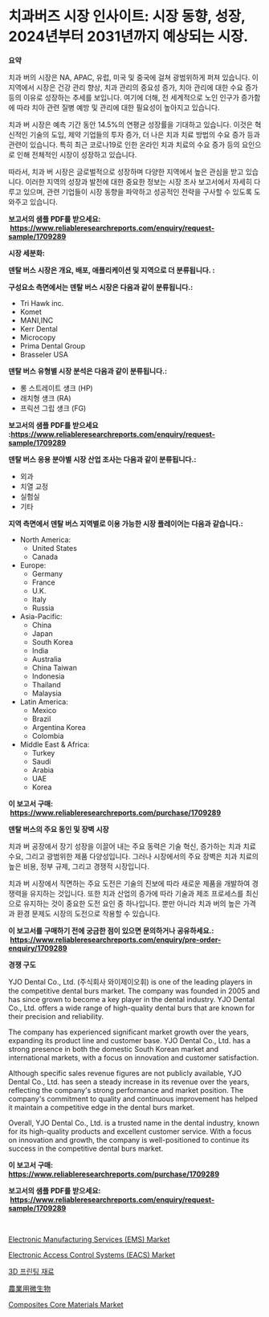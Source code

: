 <p><h1>치과버즈 시장 인사이트: 시장 동향, 성장, 2024년부터 2031년까지 예상되는 시장.</h1></p><p><strong>요약</strong></p>
<p><p>치과 버의 시장은 NA, APAC, 유럽, 미국 및 중국에 걸쳐 광범위하게 퍼져 있습니다. 이 지역에서 시장은 건강 관리 향상, 치과 관리의 중요성 증가, 치아 관리에 대한 수요 증가 등의 이유로 성장하는 추세를 보입니다. 여기에 더해, 전 세계적으로 노인 인구가 증가함에 따라 치아 관련 질병 예방 및 관리에 대한 필요성이 높아지고 있습니다.</p><p>치과 버 시장은 예측 기간 동안 14.5%의 연평균 성장률을 기대하고 있습니다. 이것은 혁신적인 기술의 도입, 제약 기업들의 투자 증가, 더 나은 치과 치료 방법의 수요 증가 등과 관련이 있습니다. 특히 최근 코로나19로 인한 온라인 치과 치료의 수요 증가 등의 요인으로 인해 전체적인 시장이 성장하고 있습니다.</p><p>따라서, 치과 버 시장은 글로벌적으로 성장하며 다양한 지역에서 높은 관심을 받고 있습니다. 이러한 지역의 성장과 발전에 대한 중요한 정보는 시장 조사 보고서에서 자세히 다루고 있으며, 관련 기업들이 시장 동향을 파악하고 성공적인 전략을 구사할 수 있도록 도와주고 있습니다.</p></p>
<p><strong>보고서의 샘플 PDF를 받으세요: &nbsp;<a href="https://www.reliableresearchreports.com/enquiry/request-sample/1709289">https://www.reliableresearchreports.com/enquiry/request-sample/1709289</a></strong></p>
<p><strong>시장 세분화:</strong></p>
<p><strong> 덴탈 버스 시장은 개요, 배포, 애플리케이션 및 지역으로 더 분류됩니다. :</strong></p>
<p><strong>구성요소 측면에서는 덴탈 버스 시장은 다음과 같이 분류됩니다.:</strong></p>
<p><ul><li>Tri Hawk inc.</li><li>Komet</li><li>MANI,INC</li><li>Kerr Dental</li><li>Microcopy</li><li>Prima Dental Group</li><li>Brasseler USA</li></ul></p>
<p><strong> 덴탈 버스 유형별 시장 분석은 다음과 같이 분류됩니다.:</strong></p>
<p><ul><li>롱 스트레이트 섕크 (HP)</li><li>래치형 섕크 (RA)</li><li>프릭션 그립 섕크 (FG)</li></ul></p>
<p><strong>보고서의 샘플 PDF를 받으세요 :<a href="https://www.reliableresearchreports.com/enquiry/request-sample/1709289">https://www.reliableresearchreports.com/enquiry/request-sample/1709289</a></strong></p>
<p><strong> 덴탈 버스 응용 분야별 시장 산업 조사는 다음과 같이 분류됩니다.:</strong></p>
<p><ul><li>외과</li><li>치열 교정</li><li>실험실</li><li>기타</li></ul></p>
<p><strong>지역 측면에서 덴탈 버스 지역별로 이용 가능한 시장 플레이어는 다음과 같습니다.:</strong></p>
<p><ul>
    <li>
        North America:
        <ul>
            <li>United States</li>
            <li>Canada</li>
        </ul>
    </li>
    <li>
        Europe:
        <ul>
            <li>Germany</li>
            <li>France</li>
            <li>U.K.</li>
            <li>Italy</li>
            <li>Russia</li>
        </ul>
    </li>
    <li>
        Asia-Pacific:
        <ul>
            <li>China</li>
            <li>Japan</li>
            <li>South Korea</li>
            <li>India</li>
            <li>Australia</li>
            <li>China Taiwan</li>
            <li>Indonesia</li>
            <li>Thailand</li>
            <li>Malaysia</li>
        </ul>
    </li>
    <li>
        Latin America:
        <ul>
            <li>Mexico</li>
            <li>Brazil</li>
            <li>Argentina Korea</li>
            <li>Colombia</li>
        </ul>
    </li>
    <li>
        Middle East & Africa:
        <ul>
            <li>Turkey</li>
            <li>Saudi</li>
            <li>Arabia</li>
            <li>UAE</li>
            <li>Korea</li>
        </ul>
    </li>
    </ul></p>
<p><strong>이 보고서 구매: &nbsp;<a href="https://www.reliableresearchreports.com/purchase/1709289">https://www.reliableresearchreports.com/purchase/1709289</a></strong></p>
<p><strong>덴탈 버스의 주요 동인 및 장벽 시장</strong></p>
<p><p>치과 버 공장에서 장기 성장을 이끌어 내는 주요 동력은 기술 혁신, 증가하는 치과 치료 수요, 그리고 광범위한 제품 다양성입니다. 그러나 시장에서의 주요 장벽은 치과 치료의 높은 비용, 정부 규제, 그리고 경쟁적 시장입니다.</p><p>치과 버 시장에서 직면하는 주요 도전은 기술의 진보에 따라 새로운 제품을 개발하여 경쟁력을 유지하는 것입니다. 또한 치과 산업의 증가에 따라 기술과 제조 프로세스를 최신으로 유지하는 것이 중요한 도전 요인 중 하나입니다. 뿐만 아니라 치과 버의 높은 가격과 환경 문제도 시장의 도전으로 작용할 수 있습니다.</p></p>
<p><strong>이 보고서를 구매하기 전에 궁금한 점이 있으면 문의하거나 공유하세요.: &nbsp;<a href="https://www.reliableresearchreports.com/enquiry/pre-order-enquiry/1709289">https://www.reliableresearchreports.com/enquiry/pre-order-enquiry/1709289</a></strong></p>
<p><strong>경쟁 구도</strong></p>
<p><p>YJO Dental Co., Ltd. (주식회사 와이제이오휘) is one of the leading players in the competitive dental burs market. The company was founded in 2005 and has since grown to become a key player in the dental industry. YJO Dental Co., Ltd. offers a wide range of high-quality dental burs that are known for their precision and reliability.</p><p>The company has experienced significant market growth over the years, expanding its product line and customer base. YJO Dental Co., Ltd. has a strong presence in both the domestic South Korean market and international markets, with a focus on innovation and customer satisfaction.</p><p>Although specific sales revenue figures are not publicly available, YJO Dental Co., Ltd. has seen a steady increase in its revenue over the years, reflecting the company's strong performance and market position. The company's commitment to quality and continuous improvement has helped it maintain a competitive edge in the dental burs market.</p><p>Overall, YJO Dental Co., Ltd. is a trusted name in the dental industry, known for its high-quality products and excellent customer service. With a focus on innovation and growth, the company is well-positioned to continue its success in the competitive dental burs market.</p></p>
<p><strong>이 보고서 구매: &nbsp; <a href="https://www.reliableresearchreports.com/purchase/1709289">https://www.reliableresearchreports.com/purchase/1709289</a></strong></p>
<p><strong>보고서의 샘플 PDF를 받으세요: &nbsp;<a href="https://www.reliableresearchreports.com/enquiry/request-sample/1709289">https://www.reliableresearchreports.com/enquiry/request-sample/1709289</a></strong><strong></strong></p>
<p>&nbsp;</p>
<p><p><a href="https://issuu.com/reportprime-2/docs/electronic-manufacturing-services-ems-market-size-">Electronic Manufacturing Services (EMS) Market</a></p><p><a href="https://issuu.com/reportprime-2/docs/electronic-access-control-systems-eacs-market-size">Electronic Access Control Systems (EACS) Market</a></p><p><a href="https://github.com/bunxhcci35271755/Market-Research-Report-List-1/blob/main/9075477194464.md">3D 프린팅 재료</a></p><p><a href="https://github.com/hwbcz413288296/Market-Research-Report-List-1/blob/main/7287135194743.md">農業用微生物</a></p><p><a href="https://github.com/derrinmiltonellis35gcl/Market-Research-Report-List-1/blob/main/composites-core-materials-market.md">Composites Core Materials Market</a></p></p>